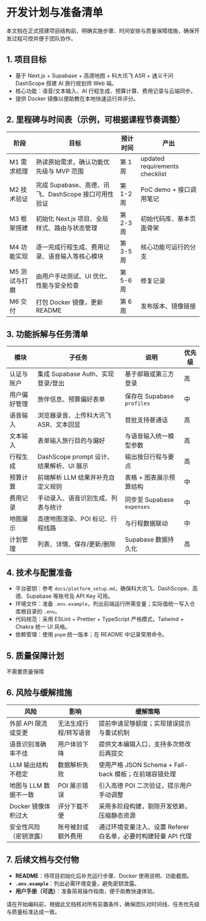 # 开发计划与准备清单

本文档在正式搭建项目结构前，明确实施步骤、时间安排与质量保障措施，确保开发过程可控并便于团队协作。

## 1. 项目目标

- 基于 Next.js + Supabase + 高德地图 + 科大讯飞 ASR + 通义千问 DashScope 搭建 AI 旅行规划师 Web 端。
- 核心功能：语音/文本输入、AI 行程生成、预算计算、费用记录与云端同步。
- 提供 Docker 镜像以便助教在本地快速运行并评分。

## 2. 里程碑与时间表（示例，可根据课程节奏调整）

| 阶段 | 目标 | 预计时间 | 产出 |
| --- | --- | --- | --- |
| M1 需求梳理 | 熟读原始需求，确认功能优先级与 MVP 范围 | 第 1 周 | updated requirements checklist |
| M2 技术验证 | 完成 Supabase、高德、讯飞、DashScope 接口可用性验证 | 第 1-2 周 | PoC demo + 接口调用笔记 |
| M3 框架搭建 | 初始化 Next.js 项目、全局样式、路由与状态管理 | 第 2-3 周 | 初始代码库、基本页面骨架 |
| M4 功能实现 | 逐一完成行程生成、费用记录、语音输入等核心模块 | 第 3-5 周 | 核心功能可运行的分支 |
| M5 测试与打磨 | 由用户手动测试、UI 优化、性能与安全检查 | 第 5-6 周 | 修复记录 |
| M6 交付 | 打包 Docker 镜像，更新 README | 第 6 周 | 发布版本、镜像链接 |

## 3. 功能拆解与任务清单

| 模块 | 子任务 | 说明 | 优先级 |
| --- | --- | --- | --- |
| 认证与账户 | 集成 Supabase Auth、实现登录/登出 | 基于邮箱或第三方登录 | 高 |
| 用户偏好管理 | 旅伴信息、预算偏好表单 | 保存在 Supabase `profiles` | 中 |
| 语音输入 | 浏览器录音、上传科大讯飞 ASR、文本回显 | 首批支持普通话 | 高 |
| 文本输入 | 表单输入旅行目的与偏好 | 与语音输入统一模型参数 | 高 |
| 行程生成 | DashScope prompt 设计、结果解析、UI 展示 | 输出按日行程与要点 | 高 |
| 预算计算 | 前端解析 LLM 结果并补充自定义规则 | 表格 + 图表展示预算结构 | 中 |
| 费用记录 | 手动录入、语音识别生成、列表与统计 | 同步至 Supabase `expenses` | 中 |
| 地图展示 | 高德地图渲染、POI 标记、行程线路 | 与行程数据联动 | 中 |
| 计划管理 | 列表、详情、保存/更新/删除 | Supabase 数据持久化 | 高 |

## 4. 技术与配置准备

- 平台密钥：参考 `docs/platform_setup.md`，确保科大讯飞、DashScope、高德、Supabase 等账号及 API Key 可用。
- 环境文件：准备 `.env.example`，列出前端运行所需变量；实际值统一写入仓库根目录的 `.env`。
- 代码规范：采用 ESLint + Prettier + TypeScript 严格模式，Tailwind + Chakra 统一 UI 风格。
- 依赖管理：使用 `pnpm` 统一版本；在 README 中记录常用命令。

## 5. 质量保障计划

不需要质量保障

## 6. 风险与缓解措施

| 风险 | 影响 | 缓解策略 |
| --- | --- | --- |
| 外部 API 限流或变更 | 无法生成行程/转写语音 | 提前申请足够额度；实现错误提示与重试机制 |
| 语音识别准确率不佳 | 用户体验下降 | 提供文本编辑入口，支持多次修改后再提交 |
| LLM 输出结构不稳定 | 数据解析失败 | 使用严格 JSON Schema + Fall-back 模板；在前端容错处理 |
| 地图与 LLM 数据不一致 | POI 展示错误 | 引入高德 POI 二次验证，提示用户手动调整 |
| Docker 镜像体积过大 | 评分下载不便 | 采用多阶段构建，剔除开发依赖，压缩静态资源 |
| 安全性风险（密钥泄露） | 账号被封或额外费用 | 通过环境变量注入、设置 Referer 白名单，必要时构建轻量 API 代理 |

## 7. 后续文档与交付物

- **README**：待项目初始化后补充运行步骤、Docker 使用说明、功能截图。
- **`.env.example`**：列出必需环境变量，避免密钥泄露。
- **用户手册（可选）**：准备简易操作指南，便于助教快速体验。

请在开始编码前，根据此文档核对所有前置条件，确保团队对时间线、任务优先级与质量标准达成一致。
